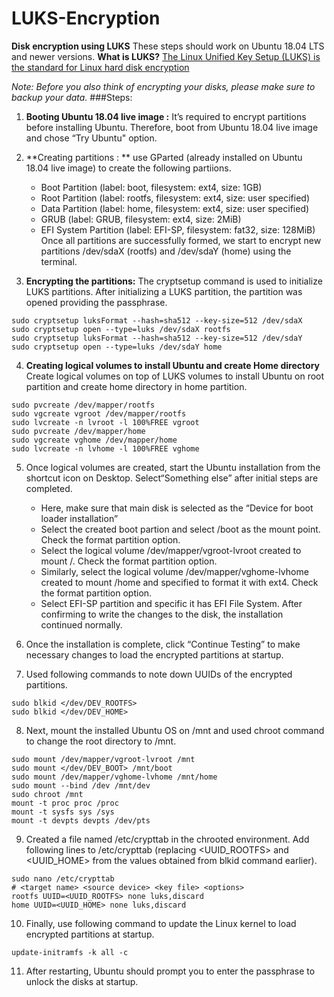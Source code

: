# LUKS-Encryption
**Disk encryption using LUKS**
These steps should work on Ubuntu 18.04 LTS and newer versions. 
**What is LUKS?**
[The Linux Unified Key Setup (LUKS) is the standard for Linux hard disk encryption](https://gitlab.com/cryptsetup/cryptsetup/blob/master/README.md)

*Note: Before you also think of encrypting your disks, please make sure to backup your data.*
###Steps:
1. **Booting Ubuntu 18.04 live image :** It’s required to encrypt partitions before installing Ubuntu. Therefore, boot from Ubuntu 18.04 live image and chose “Try Ubuntu" option.

2. **Creating partitions : ** use GParted (already installed on Ubuntu 18.04 live image) to create the following partiions.
	- Boot Partition (label: boot, filesystem: ext4, size: 1GB)
	- Root Partition (label: rootfs, filesystem: ext4, size: user specified)
	- Data Partition (label: home, filesystem: ext4, size: user specified)
	- GRUB (label: GRUB, filesystem: ext4, size: 2MiB) 
	- EFI System Partition (label: EFI-SP, filesystem: fat32, size: 128MiB)
Once all partitions are successfully formed, we start to encrypt new partitions /dev/sdaX (rootfs) and /dev/sdaY (home) using the terminal.

3. **Encrypting the partitions:**
The cryptsetup command is used to initialize LUKS partitions. After initializing a LUKS partition, the partition was opened providing the passphrase.
```
sudo cryptsetup luksFormat --hash=sha512 --key-size=512 /dev/sdaX 
sudo cryptsetup open --type=luks /dev/sdaX rootfs
sudo cryptsetup luksFormat --hash=sha512 --key-size=512 /dev/sdaY
sudo cryptsetup open --type=luks /dev/sdaY home
```
4. **Creating logical volumes to install Ubuntu and create Home directory**
Create logical volumes on top of LUKS volumes to install Ubuntu on root partition and create home directory in home partition.
```
sudo pvcreate /dev/mapper/rootfs
sudo vgcreate vgroot /dev/mapper/rootfs
sudo lvcreate -n lvroot -l 100%FREE vgroot
sudo pvcreate /dev/mapper/home
sudo vgcreate vghome /dev/mapper/home
sudo lvcreate -n lvhome -l 100%FREE vghome
```


5. Once logical volumes are created, start the Ubuntu installation from the shortcut icon on Desktop. Select“Something else” after initial steps are completed. 
	- Here, make sure that main disk is selected as the “Device for boot loader installation”
	- Select the created boot partion and select /boot as the mount point. Check the format partition option.
	- Select the logical volume /dev/mapper/vgroot-lvroot created to mount /. Check the format partition option. 
	- Similarly, select the logical volume /dev/mapper/vghome-lvhome created to mount /home and specified to format it with ext4. Check the format partition option.
	- Select EFI-SP partition and specific it has EFI File System.
After confirming to write the changes to the disk, the installation continued normally.

6. Once the installation is complete, click “Continue Testing” to make necessary changes to load the encrypted partitions at startup.
7. Used following commands to note down UUIDs of the encrypted partitions.
```
sudo blkid </dev/DEV_ROOTFS>
sudo blkid </dev/DEV_HOME>
```
8. Next, mount the installed Ubuntu OS on /mnt and used chroot command to change the root directory to /mnt.
```
sudo mount /dev/mapper/vgroot-lvroot /mnt
sudo mount </dev/DEV_BOOT> /mnt/boot
sudo mount /dev/mapper/vghome-lvhome /mnt/home
sudo mount --bind /dev /mnt/dev
sudo chroot /mnt
mount -t proc proc /proc
mount -t sysfs sys /sys
mount -t devpts devpts /dev/pts
```
9. Created a file named /etc/crypttab in the chrooted environment. Add following lines to /etc/crypttab (replacing <UUID_ROOTFS> and <UUID_HOME> from the values obtained from blkid command earlier).
```
sudo nano /etc/crypttab
# <target name> <source device> <key file> <options>
rootfs UUID=<UUID_ROOTFS> none luks,discard
home UUID=<UUID_HOME> none luks,discard
```
10. Finally, use following command to update the Linux kernel to load encrypted partitions at startup.
```
update-initramfs -k all -c
```
11. After restarting, Ubuntu should prompt you to enter the passphrase to unlock the disks at startup.
